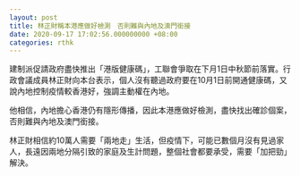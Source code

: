 ```yaml
---
layout: post
title: 林正財稱本港應做好檢測　否則難與內地及澳門銜接
date: 2020-09-17 17:02:56.000000000 +08:00
categories: rthk
---
```


建制派促請政府盡快推出「港版健康碼」，工聯會爭取在下月1日中秋節前落實。行政會議成員林正財向本台表示，個人沒有聽過政府要在10月1日前開通健康碼，又說內地控制疫情較香港好，強調主動權在內地。

他相信，內地擔心香港仍有隱形傳播，因此本港應做好檢測，盡快找出確診個案，否則難與內地及澳門銜接。

林正財相信約10萬人需要「兩地走」生活，但疫情下，可能已數個月沒有見過家人，長遠因兩地分隔引致的家庭及生計問題，整個社會都要承受，需要「加把勁」解決。
